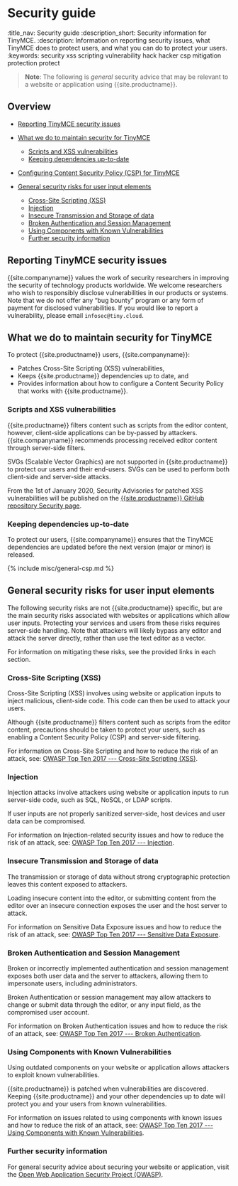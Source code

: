 # Security guide
:title_nav: Security guide
:description_short: Security information for TinyMCE.
:description: Information on reporting security issues, what TinyMCE does to protect users, and what you can do to protect your users.
:keywords: security xss scripting vulnerability hack hacker csp mitigation protection protect

> **Note**: The following is _general_ security advice that may be relevant to a website or application using {{site.productname}}.

## Overview

- [Reporting TinyMCE security issues](#reportingtinymcesecurityissues)
- [What we do to maintain security for TinyMCE](#whatwedotomaintainsecurityfortinymce)

  - [Scripts and XSS vulnerabilities](#scriptsandxssvulnerabilities)
  - [Keeping dependencies up-to-date](#keepingdependenciesup-to-date)
- [Configuring Content Security Policy (CSP) for TinyMCE](#configuringcontentsecuritypolicycspfortinymce)
- [General security risks for user input elements](#generalsecurityrisksforuserinputelements)

  - [Cross-Site Scripting (XSS)](#cross-sitescriptingxss)
  - [Injection](#injection)
  - [Insecure Transmission and Storage of data](#insecuretransmissionandstorageofdata)
  - [Broken Authentication and Session Management](#brokenauthenticationandsessionmanagement)
  - [Using Components with Known Vulnerabilities](#usingcomponentswithknownvulnerabilities)
  - [Further security information](#furthersecurityinformation)

## Reporting TinyMCE security issues

{{site.companyname}} values the work of security researchers in improving the security of technology products worldwide. We welcome researchers who wish to responsibly disclose vulnerabilities in our products or systems. Note that we do not offer any “bug bounty” program or any form of payment for disclosed vulnerabilities. If you would like to report a vulnerability, please email `infosec@tiny.cloud`.

## What we do to maintain security for TinyMCE

To protect {{site.productname}} users, {{site.companyname}}:

- Patches Cross-Site Scripting (XSS) vulnerabilities,
- Keeps {{site.productname}} dependencies up to date, and
- Provides information about how to configure a Content Security Policy that works with {{site.productname}}.

### Scripts and XSS vulnerabilities

{{site.productname}} filters content such as scripts from the editor content, however, client-side applications can be by-passed by attackers. {{site.companyname}} recommends processing received editor content through server-side filters.

SVGs (Scalable Vector Graphics) are not supported in {{site.productname}} to protect our users and their end-users. SVGs can be used to perform both client-side and server-side attacks.

From the 1st of January 2020, Security Advisories for patched XSS vulnerabilities will be published on the [{{site.productname}} GitHub repository Security page](https://github.com/tinymce/tinymce/security/advisories?state=published).

### Keeping dependencies up-to-date

To protect our users, {{site.companyname}} ensures that the TinyMCE dependencies are updated before the next version (major or minor) is released.

{% include misc/general-csp.md %}

## General security risks for user input elements

The following security risks are not {{site.productname}} specific, but are the main security risks associated with websites or applications which allow user inputs. Protecting your services and users from these risks requires server-side handling. Note that attackers will likely bypass any editor and attack the server directly, rather than use the text editor as a vector.

For information on mitigating these risks, see the provided links in each section.

### Cross-Site Scripting (XSS)

Cross-Site Scripting (XSS) involves using website or application inputs to inject malicious, client-side code. This code can then be used to attack your users.

Although {{site.productname}} filters content such as scripts from the editor content, precautions should be taken to protect your users, such as enabling a Content Security Policy (CSP) and server-side filtering.

For information on Cross-Site Scripting and how to reduce the risk of an attack, see: [OWASP Top Ten 2017 --- Cross-Site Scripting (XSS)](https://owasp.org/www-project-top-ten/OWASP_Top_Ten_2017/Top_10-2017_A7-Cross-Site_Scripting_(XSS)).

### Injection

Injection attacks involve attackers using website or application inputs to run server-side code, such as SQL, NoSQL, or LDAP scripts.

If user inputs are not properly sanitized server-side, host devices and user data can be compromised.

For information on Injection-related security issues and how to reduce the risk of an attack, see: [OWASP Top Ten 2017 --- Injection](https://owasp.org/www-project-top-ten/OWASP_Top_Ten_2017/Top_10-2017_A1-Injection).

### Insecure Transmission and Storage of data

The transmission or storage of data without strong cryptographic protection leaves this content exposed to attackers.

Loading insecure content into the editor, or submitting content from the editor over an insecure connection exposes the user and the host server to attack.

For information on Sensitive Data Exposure issues and how to reduce the risk of an attack, see: [OWASP Top Ten 2017 --- Sensitive Data Exposure](https://owasp.org/www-project-top-ten/OWASP_Top_Ten_2017/Top_10-2017_A3-Sensitive_Data_Exposure).

### Broken Authentication and Session Management

Broken or incorrectly implemented authentication and session management exposes both user data and the server to attackers, allowing them to impersonate users, including administrators.

Broken Authentication or session management may allow attackers to change or submit data through the editor, or any input field, as the compromised user account.

For information on Broken Authentication issues and how to reduce the risk of an attack, see: [OWASP Top Ten 2017 --- Broken Authentication](https://owasp.org/www-project-top-ten/OWASP_Top_Ten_2017/Top_10-2017_A2-Broken_Authentication).

### Using Components with Known Vulnerabilities

Using outdated components on your website or application allows attackers to exploit known vulnerabilities.

{{site.productname}} is patched when vulnerabilities are discovered. Keeping {{site.productname}} and your other dependencies up to date will protect you and your users from known vulnerabilities.

For information on issues related to using components with known issues and how to reduce the risk of an attack, see: [OWASP Top Ten 2017 --- Using Components with Known Vulnerabilities](https://owasp.org/www-project-top-ten/OWASP_Top_Ten_2017/Top_10-2017_A9-Using_Components_with_Known_Vulnerabilities.html).

### Further security information

For general security advice about securing your website or application, visit the [Open Web Application Security Project (OWASP)](https://owasp.org/).
